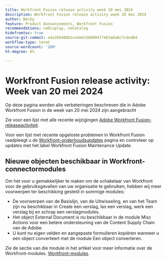 ```yaml
---
title: Workfront Fusion release activity week 20 mei 2024
description: Workfront Fusion release activity week 20 mei 2024
author: Becky
feature: Product Announcements, Workfront Fusion
recommendations: noDisplay, noCatalog
hidefromtoc: true
source-git-commit: e4a265400b2ce4e6338d09477463a6a6c7cded84
workflow-type: tm+mt
source-wordcount: '189'
ht-degree: 0%

---
```


# Workfront Fusion release activity: Week van 20 mei 2024

Op deze pagina worden alle verbeteringen beschreven die in Adobe Workfront Fusion in de week van 20 mei 2024 zijn aangebracht

Zie voor een lijst met alle recente wijzigingen [Adobe Workfront Fusion-releaseactiviteit](../../../product-announcements/product-releases/fusion-release-activity/fusion-release-activity.md).

Voor een lijst met recente opgeloste problemen in Workfront Fusion raadpleegt u de [Workfront-onderhoudsupdates](https://experienceleague.adobe.com/docs/workfront-known-issues/releases/current-updates.html) pagina en controleer op updates met het label Workfront Fusion Maintenance Update.

## Nieuwe objecten beschikbaar in Workfront-connectormodules

Om het voor u gemakkelijker te maken om de schakelaar van Workfront voor de gebruiksgevallen van uw organisatie te gebruiken, hebben wij meer voorwerpen ter beschikking gesteld in sommige modules:

* De voorwerpen van de Basislijn, van de Uitwisseling, en van het Team zijn nu beschikbaar in Create een verslag, las een verslag, werk een verslag bij en schrap een verslagmodules.
* Het object External Document is nu beschikbaar in de module Misc Actions voor een betere ondersteuning van de Content Supply Chain van de Adobe.
* U kunt nu eigen velden en aangepaste formulieren kopiëren wanneer u een object converteert met de module Een object converteren.

Zie de sectie van die module in het artikel voor meer informatie over de Workfront-modules. [Workfront-modules](/help/quicksilver/workfront-fusion/apps-and-their-modules/workfront-modules.md).